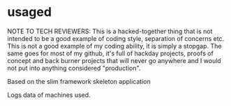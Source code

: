 # usaged

NOTE TO TECH REVIEWERS:
This is a hacked-together thing that is not intended to be a good example of coding style, separation of concerns etc.  This is not a good example of my coding ability, it is simply a stopgap.
The same goes for most of my github, it's full of hackday projects, proofs of concept and back burner projects that will never go anywhere and I would not put into anything considered "production".

Based on the slim framework skeleton application

Logs data of machines used.
